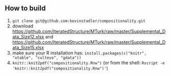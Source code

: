 ## How to build

1. `git clone git@github.com:kevinstadler/compositionality.git`
2. download <https://github.com/IteratedStructure/MTurk/raw/master/Supplemental_Data_Size12.xlsx> and <https://github.com/IteratedStructure/MTurk/raw/master/Supplemental_Data_Size15.xlsx>
3. make sure your R installation has: `install.packages(c("knitr", "xtable", "cultevo", "gdata"))`
4. `knitr::knit2pdf("compositionality.Rnw")` (or from the shell: `Rscript -e 'knitr::knit2pdf("compositionality.Rnw")'`)
